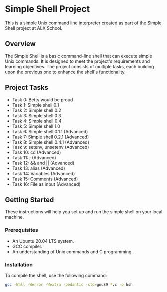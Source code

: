 # Simple Shell Project

This is a simple Unix command line interpreter created as part of the Simple Shell project at ALX School.

## Overview

The Simple Shell is a basic command-line shell that can execute simple Unix commands. It is designed to meet the project's requirements and learning objectives. The project consists of multiple tasks, each building upon the previous one to enhance the shell's functionality.

## Project Tasks

- Task 0: Betty would be proud
- Task 1: Simple shell 0.1
- Task 2: Simple shell 0.2
- Task 3: Simple shell 0.3
- Task 4: Simple shell 0.4
- Task 5: Simple shell 1.0
- Task 6: Simple shell 0.1.1 (Advanced)
- Task 7: Simple shell 0.2.1 (Advanced)
- Task 8: Simple shell 0.4.1 (Advanced)
- Task 9: setenv, unsetenv (Advanced)
- Task 10: cd (Advanced)
- Task 11: ; (Advanced)
- Task 12: && and || (Advanced)
- Task 13: alias (Advanced)
- Task 14: Variables (Advanced)
- Task 15: Comments (Advanced)
- Task 16: File as input (Advanced)


## Getting Started
These instructions will help you set up and run the simple shell on your local machine.

### Prerequisites

- An Ubuntu 20.04 LTS system.
- GCC compiler.
- An understanding of Unix commands and C programming.

### Installation

To compile the shell, use the following command:

```bash
gcc -Wall -Werror -Wextra -pedantic -std=gnu89 *.c -o hsh
```
